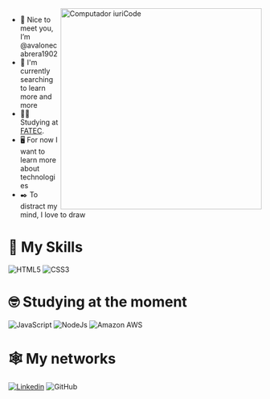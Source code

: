 


<img src="https://raw.githubusercontent.com/MicaelliMedeiros/micaellimedeiros/master/image/computer-illustration.png" min-width="400px" max-width="400px" width="400px" align="right" alt="Computador iuriCode">

- 👋 Nice to meet you, I’m @avalonecabrera1902
- 🌱 I'm currently searching to learn more and more
- 👨‍💻 Studying at [FATEC](https://fatecmm.edu.br/).
- 🖥️ For now I want to learn more about technologies
- ✒️ To distract my mind, I love to draw

# 🚀 My Skills

![HTML5](https://img.shields.io/badge/HTML5-E34F26?style=for-the-badge&logo=html5&logoColor=white)
![CSS3](https://img.shields.io/badge/CSS-%23007ACC?&style=for-the-badge&logo=css3&logoColor=white)

#  🤓 Studying at the moment

![JavaScript](https://img.shields.io/badge/JavaScript-F7DF1E?style=for-the-badge&logo=javascript&logoColor=black)
![NodeJs](https://img.shields.io/badge/Node.js-43853D?style=for-the-badge&logo=node.js&logoColor=white)
![Amazon AWS](https://img.shields.io/badge/Amazon_AWS-232F3E?style=for-the-badge&logo=amazon-aws&logoColor=white)


# 🕸️ My networks
[![Linkedin](https://img.shields.io/badge/LinkedIn-0077B5?style=for-the-badge&logo=linkedin&logoColor=white)](https://www.linkedin.com/in/avalone-cabrera-765840225/)
![GitHub](https://img.shields.io/badge/GitHub-663399?style=for-the-badge&logo=github&logoColor=white)
